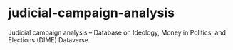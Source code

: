 # judicial-campaign-analysis
Judicial campaign analysis – Database on Ideology, Money in Politics, and Elections (DIME) Dataverse 
